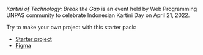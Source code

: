 *Kartini of Technology: Break the Gap* is an event held by Web Programming UNPAS community to celebrate Indonesian Kartini Day on April 21, 2022.

Try to make your own project with this starter pack:
- [Starter project](https://bit.ly/StarterKoT)
- [Figma](https://bit.ly/FigmaKoT)
